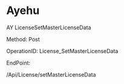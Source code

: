 #     Ayehu


AY LicenseSetMasterLicenseData

Method: Post

OperationID: License_SetMasterLicenseData

EndPoint:

/Api/License/setMasterLicenseData
